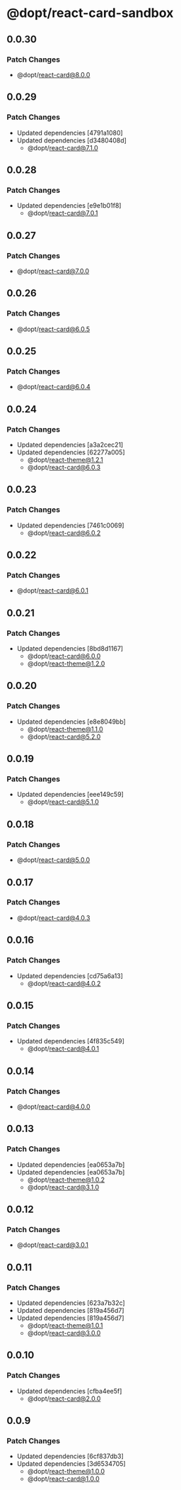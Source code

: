 # @dopt/react-card-sandbox

## 0.0.30

### Patch Changes

- @dopt/react-card@8.0.0

## 0.0.29

### Patch Changes

- Updated dependencies [4791a1080]
- Updated dependencies [d3480408d]
  - @dopt/react-card@7.1.0

## 0.0.28

### Patch Changes

- Updated dependencies [e9e1b01f8]
  - @dopt/react-card@7.0.1

## 0.0.27

### Patch Changes

- @dopt/react-card@7.0.0

## 0.0.26

### Patch Changes

- @dopt/react-card@6.0.5

## 0.0.25

### Patch Changes

- @dopt/react-card@6.0.4

## 0.0.24

### Patch Changes

- Updated dependencies [a3a2cec21]
- Updated dependencies [62277a005]
  - @dopt/react-theme@1.2.1
  - @dopt/react-card@6.0.3

## 0.0.23

### Patch Changes

- Updated dependencies [7461c0069]
  - @dopt/react-card@6.0.2

## 0.0.22

### Patch Changes

- @dopt/react-card@6.0.1

## 0.0.21

### Patch Changes

- Updated dependencies [8bd8d1167]
  - @dopt/react-card@6.0.0
  - @dopt/react-theme@1.2.0

## 0.0.20

### Patch Changes

- Updated dependencies [e8e8049bb]
  - @dopt/react-theme@1.1.0
  - @dopt/react-card@5.2.0

## 0.0.19

### Patch Changes

- Updated dependencies [eee149c59]
  - @dopt/react-card@5.1.0

## 0.0.18

### Patch Changes

- @dopt/react-card@5.0.0

## 0.0.17

### Patch Changes

- @dopt/react-card@4.0.3

## 0.0.16

### Patch Changes

- Updated dependencies [cd75a6a13]
  - @dopt/react-card@4.0.2

## 0.0.15

### Patch Changes

- Updated dependencies [4f835c549]
  - @dopt/react-card@4.0.1

## 0.0.14

### Patch Changes

- @dopt/react-card@4.0.0

## 0.0.13

### Patch Changes

- Updated dependencies [ea0653a7b]
- Updated dependencies [ea0653a7b]
  - @dopt/react-theme@1.0.2
  - @dopt/react-card@3.1.0

## 0.0.12

### Patch Changes

- @dopt/react-card@3.0.1

## 0.0.11

### Patch Changes

- Updated dependencies [623a7b32c]
- Updated dependencies [819a456d7]
- Updated dependencies [819a456d7]
  - @dopt/react-theme@1.0.1
  - @dopt/react-card@3.0.0

## 0.0.10

### Patch Changes

- Updated dependencies [cfba4ee5f]
  - @dopt/react-card@2.0.0

## 0.0.9

### Patch Changes

- Updated dependencies [6cf837db3]
- Updated dependencies [3d6534705]
  - @dopt/react-theme@1.0.0
  - @dopt/react-card@1.0.0
